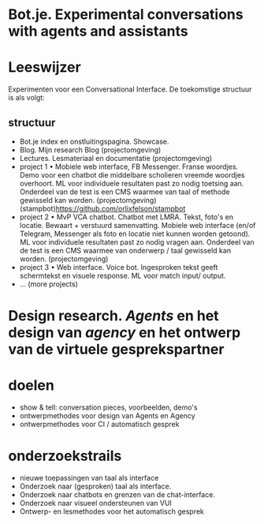 # Bot.je. Experimental conversations with agents and assistants

# Leeswijzer
Experimenten voor een Conversational Interface. De toekomstige structuur is als volgt:

## structuur
- Bot.je index en onstluitingspagina. Showcase.
- Blog. Mijn research Blog (projectomgeving)
- Lectures. Lesmateriaal en documentatie (projectomgeving)
- project 1 • Mobiele web interface, FB Messenger. Franse woordjes. Demo voor een chatbot die middelbare scholieren vreemde woordjes overhoort. ML voor individuele resultaten past zo nodig toetsing aan. Onderdeel van de test is een CMS waarmee van taal of methode gewisseld kan worden. (projectomgeving) (stampbot)https://github.com/orlixfelson/stampbot
- project 2 • MvP VCA chatbot. Chatbot met LMRA. Tekst, foto's en locatie. Bewaart + verstuurd samenvatting. Mobiele web interface (en/of Telegram, Messenger als foto en locatie niet kunnen worden getoond). ML voor individuele resultaten past zo nodig vragen aan. Onderdeel van de test is een CMS waarmee van onderwerp / taal gewisseld kan worden. (projectomgeving)
- project 3 • Web interface. Voice bot. Ingesproken tekst geeft schermtekst en visuele response. ML voor match input/ output. 
- ... (more projects)


# Design research. _Agents_ en het design van _agency_ en het ontwerp van de virtuele gesprekspartner 

# doelen
- show & tell: conversation pieces, voorbeelden, demo's
- ontwerpmethodes voor design van Agents en Agency
- ontwerpmethodes voor CI / automatisch gesprek

# onderzoekstrails

- nieuwe toepassingen van taal als interface
- Onderzoek naar (gesproken) taal als interface. 
- Onderzoek naar chatbots en grenzen van de chat-interface.
- Onderzoek naar visueel ondersteunen van VUI
- Ontwerp- en lesmethodes voor het automatisch gesprek








